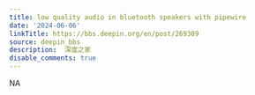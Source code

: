 ```yaml
---
title: low quality audio in bluetooth speakers with pipewire
date: '2024-06-06'
linkTitle: https://bbs.deepin.org/en/post/269309
source: deepin_bbs
description:  深度之家 
disable_comments: true
---
```

NA

